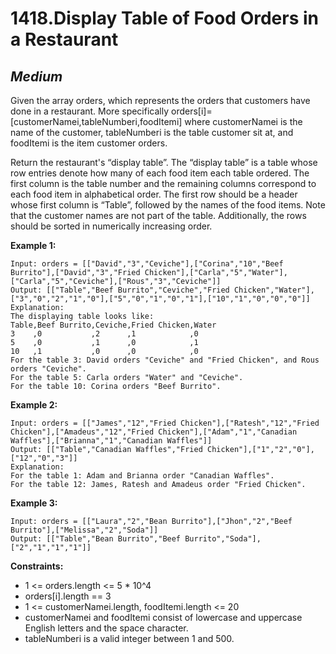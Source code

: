 1418.Display Table of Food Orders in a Restaurant
====================

*Medium*
--------------------

Given the array orders, which represents the orders that customers have done in a restaurant. More specifically orders[i]=[customerNamei,tableNumberi,foodItemi] where customerNamei is the name of the customer, tableNumberi is the table customer sit at, and foodItemi is the item customer orders.

Return the restaurant's “display table”. The “display table” is a table whose row entries denote how many of each food item each table ordered. The first column is the table number and the remaining columns correspond to each food item in alphabetical order. The first row should be a header whose first column is “Table”, followed by the names of the food items. Note that the customer names are not part of the table. Additionally, the rows should be sorted in numerically increasing order.

**Example 1:**

    Input: orders = [["David","3","Ceviche"],["Corina","10","Beef Burrito"],["David","3","Fried Chicken"],["Carla","5","Water"],["Carla","5","Ceviche"],["Rous","3","Ceviche"]]
    Output: [["Table","Beef Burrito","Ceviche","Fried Chicken","Water"],["3","0","2","1","0"],["5","0","1","0","1"],["10","1","0","0","0"]] 
    Explanation:
    The displaying table looks like:
    Table,Beef Burrito,Ceviche,Fried Chicken,Water
    3    ,0           ,2      ,1            ,0
    5    ,0           ,1      ,0            ,1
    10   ,1           ,0      ,0            ,0
    For the table 3: David orders "Ceviche" and "Fried Chicken", and Rous orders "Ceviche".
    For the table 5: Carla orders "Water" and "Ceviche".
    For the table 10: Corina orders "Beef Burrito". 

**Example 2:**

    Input: orders = [["James","12","Fried Chicken"],["Ratesh","12","Fried Chicken"],["Amadeus","12","Fried Chicken"],["Adam","1","Canadian Waffles"],["Brianna","1","Canadian Waffles"]]
    Output: [["Table","Canadian Waffles","Fried Chicken"],["1","2","0"],["12","0","3"]] 
    Explanation: 
    For the table 1: Adam and Brianna order "Canadian Waffles".
    For the table 12: James, Ratesh and Amadeus order "Fried Chicken".

**Example 3:**

    Input: orders = [["Laura","2","Bean Burrito"],["Jhon","2","Beef Burrito"],["Melissa","2","Soda"]]
    Output: [["Table","Bean Burrito","Beef Burrito","Soda"],["2","1","1","1"]]

**Constraints:**

* 1 <= orders.length <= 5 * 10^4
* orders[i].length == 3
* 1 <= customerNamei.length, foodItemi.length <= 20
* customerNamei and foodItemi consist of lowercase and uppercase English letters and the space character.
* tableNumberi is a valid integer between 1 and 500.
